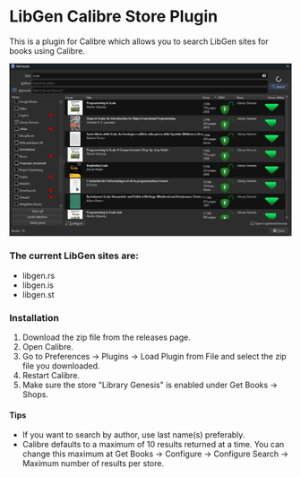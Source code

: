# LibGen Calibre Store Plugin
This is a plugin for Calibre which allows you to search LibGen sites for books using Calibre.

![Get Books page example](./images/get_books_page_example.png)

### The current LibGen sites are:
- libgen.rs
- libgen.is
- libgen.st

### Installation
1. Download the zip file from the releases page.
2. Open Calibre.
3. Go to Preferences -> Plugins -> Load Plugin from File and select the zip file you downloaded.
4. Restart Calibre.
5. Make sure the store "Library Genesis" is enabled under Get Books -> Shops.

#### Tips
- If you want to search by author, use last name(s) preferably.
- Calibre defaults to a maximum of 10 results returned at a time. You can change this maximum at Get Books -> Configure -> Configure Search -> Maximum number of results per store.

